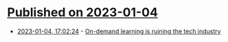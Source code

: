 # [Published on 2023-01-04](index.md)

* [2023-01-04, 17:02:24](https://news.ycombinator.com/item?id=34248164) - [On-demand learning is ruining the tech industry](https://www.jernesto.com/articles/learning.html)
